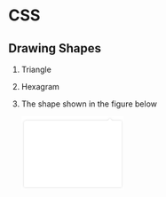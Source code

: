 # CSS

## Drawing Shapes

1. Triangle

2. Hexagram

3. The shape shown in the figure below

    ![](/figures/css-shapes-rectangle-with-arrow.png)
